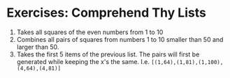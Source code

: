 # Exercises: Comprehend Thy Lists
1. Takes all squares of the even numbers from 1 to 10
2. Combines all pairs of squares from numbers 1 to 10 smaller than 50 and larger than 50.
3. Takes the first 5 items of the previous list. The pairs will first be generated while keeping the x's the same. I.e. `[(1,64),(1,81),(1,100),(4,64),(4,81)]`